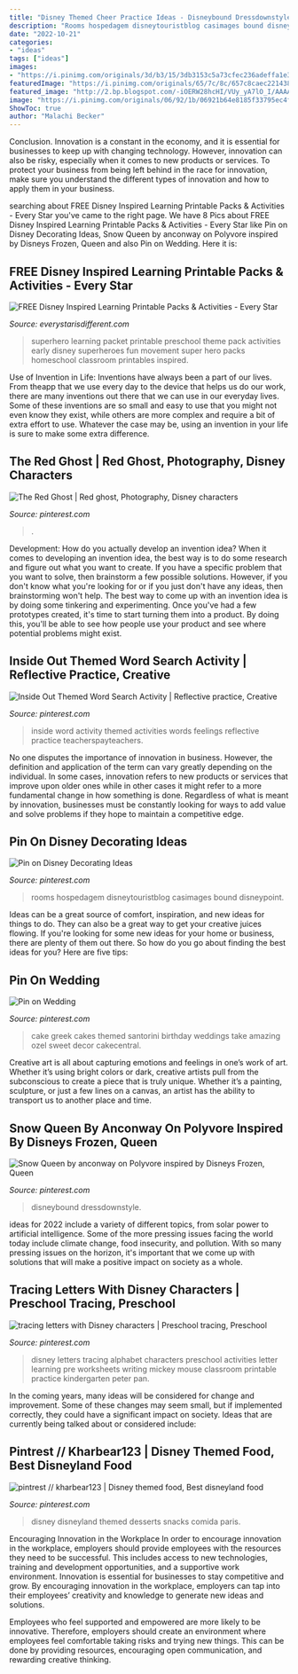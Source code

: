 ```yaml
---
title: "Disney Themed Cheer Practice Ideas - Disneybound Dressdownstyle"
description: "Rooms hospedagem disneytouristblog casimages bound disneypoint"
date: "2022-10-21"
categories:
- "ideas"
tags: ["ideas"]
images:
- "https://i.pinimg.com/originals/3d/b3/15/3db3153c5a73cfec236adeffa1e321b7.jpg"
featuredImage: "https://i.pinimg.com/originals/65/7c/8c/657c8caec221438176efc7aa4772a475.jpg"
featured_image: "http://2.bp.blogspot.com/-iOERW28hcHI/VUy_yA7lO_I/AAAAAAAAUQM/jNM0Lx-9nAY/s1600/Superhero-19-page-active-preschool-packet-585x1024.jpg"
image: "https://i.pinimg.com/originals/06/92/1b/06921b64e8185f33795ec4fa5bdc178c.jpg"
ShowToc: true
author: "Malachi Becker"
---
```



Conclusion.
Innovation is a constant in the economy, and it is essential for businesses to keep up with changing technology. However, innovation can also be risky, especially when it comes to new products or services. To protect your business from being left behind in the race for innovation, make sure you understand the different types of innovation and how to apply them in your business.

	

		
searching about FREE Disney Inspired Learning Printable Packs &amp; Activities - Every Star you've came to the right page. We have 8 Pics about FREE Disney Inspired Learning Printable Packs &amp; Activities - Every Star like Pin on Disney Decorating Ideas, Snow Queen by anconway on Polyvore inspired by Disneys Frozen, Queen and also Pin on Wedding. Here it is:
		
    
## FREE Disney Inspired Learning Printable Packs &amp; Activities - Every Star

<img loading=lazy src="http://2.bp.blogspot.com/-iOERW28hcHI/VUy_yA7lO_I/AAAAAAAAUQM/jNM0Lx-9nAY/s1600/Superhero-19-page-active-preschool-packet-585x1024.jpg" onerror="this.onerror=null;this.src='https://tse4.mm.bing.net/th?id=OIP.JjTtZ8agQntCOwaPHQ1hDgHaM9&amp;pid=15.1';" alt="FREE Disney Inspired Learning Printable Packs &amp; Activities - Every Star">

_Source: everystarisdifferent.com_

>superhero learning packet printable preschool theme pack activities early disney superheroes fun movement super hero packs homeschool classroom printables inspired. 

	

Use of Invention in Life:
Inventions have always been a part of our lives. From theapp that we use every day to the device that helps us do our work, there are many inventions out there that we can use in our everyday lives. Some of these inventions are so small and easy to use that you might not even know they exist, while others are more complex and require a bit of extra effort to use. Whatever the case may be, using an invention in your life is sure to make some extra difference.

    
## The Red Ghost | Red Ghost, Photography, Disney Characters

<img loading=lazy src="https://i.pinimg.com/originals/b0/93/5c/b0935c6cb403033ebcac4dff5cd512b4.jpg" onerror="this.onerror=null;this.src='https://tse3.mm.bing.net/th?id=OIP.D8VQWkKfEdFqfQ8-ygrpCAHaHa&amp;pid=15.1';" alt="The Red Ghost | Red ghost, Photography, Disney characters">

_Source: pinterest.com_

>. 

	

Development: How do you actually develop an invention idea?
When it comes to developing an invention idea, the best way is to do some research and figure out what you want to create. If you have a specific problem that you want to solve, then brainstorm a few possible solutions. However, if you don't know what you're looking for or if you just don't have any ideas, then brainstorming won't help. The best way to come up with an invention idea is by doing some tinkering and experimenting. Once you've had a few prototypes created, it's time to start turning them into a product. By doing this, you'll be able to see how people use your product and see where potential problems might exist.

    
## Inside Out Themed Word Search Activity | Reflective Practice, Creative

<img loading=lazy src="https://i.pinimg.com/736x/36/7b/cb/367bcb4109240806836dc67a434c5e31--word-search-inside-out.jpg" onerror="this.onerror=null;this.src='https://tse4.mm.bing.net/th?id=OIP.f2drDJyvKMRM2KuuXynIcgAAAA&amp;pid=15.1';" alt="Inside Out Themed Word Search Activity | Reflective practice, Creative">

_Source: pinterest.com_

>inside word activity themed activities words feelings reflective practice teacherspayteachers. 

	

No one disputes the importance of innovation in business. However, the definition and application of the term can vary greatly depending on the individual. In some cases, innovation refers to new products or services that improve upon older ones while in other cases it might refer to a more fundamental change in how something is done. Regardless of what is meant by innovation, businesses must be constantly looking for ways to add value and solve problems if they hope to maintain a competitive edge.

    
## Pin On Disney Decorating Ideas

<img loading=lazy src="https://i.pinimg.com/originals/b3/98/bc/b398bc0c0f79ed9a9426d05b038bfe67.jpg" onerror="this.onerror=null;this.src='https://tse4.mm.bing.net/th?id=OIP.GxEEDIWh30AuByfdf6ZdFwHaE8&amp;pid=15.1';" alt="Pin on Disney Decorating Ideas">

_Source: pinterest.com_

>rooms hospedagem disneytouristblog casimages bound disneypoint. 

	

Ideas can be a great source of comfort, inspiration, and new ideas for things to do. They can also be a great way to get your creative juices flowing. If you're looking for some new ideas for your home or business, there are plenty of them out there. So how do you go about finding the best ideas for you? Here are five tips: 

    
## Pin On Wedding

<img loading=lazy src="https://i.pinimg.com/originals/65/7c/8c/657c8caec221438176efc7aa4772a475.jpg" onerror="this.onerror=null;this.src='https://tse2.mm.bing.net/th?id=OIP.Hc6Amlo1-c49eQ9p_hvY5wHaJ4&amp;pid=15.1';" alt="Pin on Wedding">

_Source: pinterest.com_

>cake greek cakes themed santorini birthday weddings take amazing ozel sweet decor cakecentral. 

	

Creative art is all about capturing emotions and feelings in one’s work of art. Whether it’s using bright colors or dark, creative artists pull from the subconscious to create a piece that is truly unique. Whether it’s a painting, sculpture, or just a few lines on a canvas, an artist has the ability to transport us to another place and time.

    
## Snow Queen By Anconway On Polyvore Inspired By Disneys Frozen, Queen

<img loading=lazy src="https://i.pinimg.com/originals/06/92/1b/06921b64e8185f33795ec4fa5bdc178c.jpg" onerror="this.onerror=null;this.src='https://tse2.mm.bing.net/th?id=OIP.yXD-WWesdZKcj5updJjouAHaHa&amp;pid=15.1';" alt="Snow Queen by anconway on Polyvore inspired by Disneys Frozen, Queen">

_Source: pinterest.com_

>disneybound dressdownstyle. 

	

ideas for 2022 include a variety of different topics, from solar power to artificial intelligence. Some of the more pressing issues facing the world today include climate change, food insecurity, and pollution. With so many pressing issues on the horizon, it's important that we come up with solutions that will make a positive impact on society as a whole.

    
## Tracing Letters With Disney Characters | Preschool Tracing, Preschool

<img loading=lazy src="https://i.pinimg.com/originals/6a/5b/4c/6a5b4c150eef97ab1bf885ad98d91645.jpg" onerror="this.onerror=null;this.src='https://tse2.mm.bing.net/th?id=OIP.PK7Jdt3fjnyliOporeN6pwHaJ4&amp;pid=15.1';" alt="tracing letters with Disney characters | Preschool tracing, Preschool">

_Source: pinterest.com_

>disney letters tracing alphabet characters preschool activities letter learning pre worksheets writing mickey mouse classroom printable practice kindergarten peter pan. 

	

In the coming years, many ideas will be considered for change and improvement. Some of these changes may seem small, but if implemented correctly, they could have a significant impact on society. Ideas that are currently being talked about or considered include: 

    
## Pintrest // Kharbear123 | Disney Themed Food, Best Disneyland Food

<img loading=lazy src="https://i.pinimg.com/originals/3d/b3/15/3db3153c5a73cfec236adeffa1e321b7.jpg" onerror="this.onerror=null;this.src='https://tse3.mm.bing.net/th?id=OIP.xTEthBdSI6aI5m0WxmTyQQHaHM&amp;pid=15.1';" alt="pintrest // kharbear123 | Disney themed food, Best disneyland food">

_Source: pinterest.com_

>disney disneyland themed desserts snacks comida paris. 

	

Encouraging Innovation in the Workplace
In order to encourage innovation in the workplace, employers should provide employees with the resources they need to be successful. This includes access to new technologies, training and development opportunities, and a supportive work environment.
Innovation is essential for businesses to stay competitive and grow. By encouraging innovation in the workplace, employers can tap into their employees’ creativity and knowledge to generate new ideas and solutions.

Employees who feel supported and empowered are more likely to be innovative. Therefore, employers should create an environment where employees feel comfortable taking risks and trying new things. This can be done by providing resources, encouraging open communication, and rewarding creative thinking.

